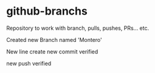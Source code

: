 # github-branchs

Repository to work with branch, pulls, pushes, PRs... etc.

Created new Branch named 'Montero'

New line
create new commit verified

new push verified
